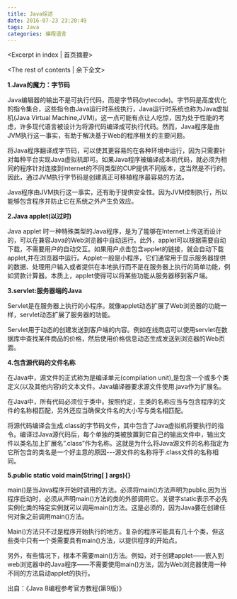 ```yaml
---
title: Java综述
date: 2016-07-23 23:20:49
tags: Java
categories: 编程语言
---
```

<Excerpt in index | 首页摘要> 
<!-- more -->
<The rest of contents | 余下全文>

**1.Java的魔力：字节码**

Java编辑器的输出不是可执行代码，而是字节码(bytecode)。字节码是高度优化的指令集合，这些指令由Java运行时系统执行，Java运行时系统也称为Java虚拟机(Java Virtual Machine,JVM)。这一点可能有点让人吃惊，因为处于性能的考虑，许多现代语言被设计为将源代码编译成可执行代码。然而，Java程序是由JVM执行这一事实，有助于解决基于Web的程序相关的主要问题。

将Java程序翻译成字节码，可以使其更容易的在各种环境中运行，因为只需要针对每种平台实现Java虚拟机即可。如果Java程序被编译成本机代码，就必须为相同的程序针对连接到Internet的不同类型的CUP提供不同版本，这当然是不行的。因此，通过JVM执行字节码是创建真正可移植程序最容易的方法。

Java程序由JVM执行这一事实，还有助于提供安全性。因为JVM控制执行，所以能够包含程序并防止它在系统之外产生负效应。

**2.Java applet(以过时)**

Java applet 时一种特殊类型的Java程序，是为了能够在Internet上传送而设计的，可以在兼容Java的Web浏览器中自动运行。此外，applet可以根据需要自动下载，不需要用户的自动交互。如果用户点击包含applet的链接，就会自动下载applet,并在浏览器中运行。Applet一般是小程序，它们通常用于显示服务器提供的数据、处理用户输入或者提供在本地执行而不是在服务器上执行的简单功能，例如贷款计算器。本质上，applet使得可以将某些功能从服务器移到客户端。

**3.servlet:服务器端的Java**

Servlet是在服务器上执行的小程序。就像applet动态扩展了Web浏览器的功能一样，servlet动态扩展了服务器的功能。

Servlet用于动态的创建发送到客户端的内容。例如在线商店可以使用servlet在数据库中查找某件商品的价格，然后使用价格信息动态生成发送到浏览器的Web页面。

**4.包含源代码的文件名称**

在Java中，源文件的正式称为是编译单元(compilation unit),是包含一个或多个类定义(以及其他内容)的文本文件。Java编译器要求源文件使用.java作为扩展名。

在Java中，所有代码必须位于类中。按照约定，主类的名称应当与包含程序的文件的名称相匹配，另外还应当确保文件名的大小写与类名相匹配。

将源代码编译会生成.class的字节码文件，其中包含了Java虚拟机将要执行的指令。编译过Java源代码后，每个单独的类被放置到它自己的输出文件中，输出文件以类名加上扩展名”.class”作为名称。这就是为什么将Java源文件的名称指定为它所包含的类名是一个好主意的原因---源文件的名称将于.class文件的名称相同。

**5.public static void main(String[ ] args){}**

main()是当Java程序开始时调用的方法。必须将main()方法声明为public,因为当程序启动时，必须从声明main()方法的类的外部调用它。关键字static表示不必先实例化类的特定实例就可以调用main()方法。这是必须的，因为Java要在创建任何对象之前调用main()方法。

Main()方法只不过是程序开始执行的地方。复杂的程序可能具有几十个类，但这些类中只有一个类需要具有main()方法，以提供程序的开始点。

另外，有些情况下，根本不需要main()方法。例如，对于创建applet——嵌入到web浏览器中的Java程序——不需要使用main()方法，因为Web浏览器使用一种不同的方法启动applet的执行。

出自：《Java 8编程参考官方教程(第9版)》